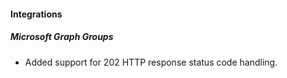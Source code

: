 
#### Integrations
##### Microsoft Graph Groups
- Added support for 202 HTTP response status code handling.

